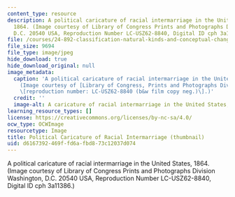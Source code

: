 ```yaml
---
content_type: resource
description: A political caricature of racial intermarriage in the United States,
  1864. (Image courtesy of Library of Congress Prints and Photographs Division Washington,
  D.C. 20540 USA, Reproduction Number LC-USZ62-8840, Digital ID cph 3a11386.)
file: /courses/24-892-classification-natural-kinds-and-conceptual-change-race-as-a-case-study-spring-2004/d6167392469ffd6afbd873c12037d074_24-892s04-th.jpg
file_size: 9694
file_type: image/jpeg
hide_download: true
hide_download_original: null
image_metadata:
  caption: 'A political caricature of racial intermarriage in the United States, 1864.
    (Image courtesy of [Library of Congress, Prints and Photographs Division](http://www.loc.gov/rr/print/)
    \[reproduction number: LC-USZ62-8840 (b&w film copy neg.)\].)'
  credit: ''
  image-alt: A caricature of racial intermarriage in the United States, 1864.
learning_resource_types: []
license: https://creativecommons.org/licenses/by-nc-sa/4.0/
ocw_type: OCWImage
resourcetype: Image
title: Political Caricature of Racial Intermarriage (thumbnail)
uid: d6167392-469f-fd6a-fbd8-73c12037d074
---
```

A political caricature of racial intermarriage in the United States, 1864. (Image courtesy of Library of Congress Prints and Photographs Division Washington, D.C. 20540 USA, Reproduction Number LC-USZ62-8840, Digital ID cph 3a11386.)